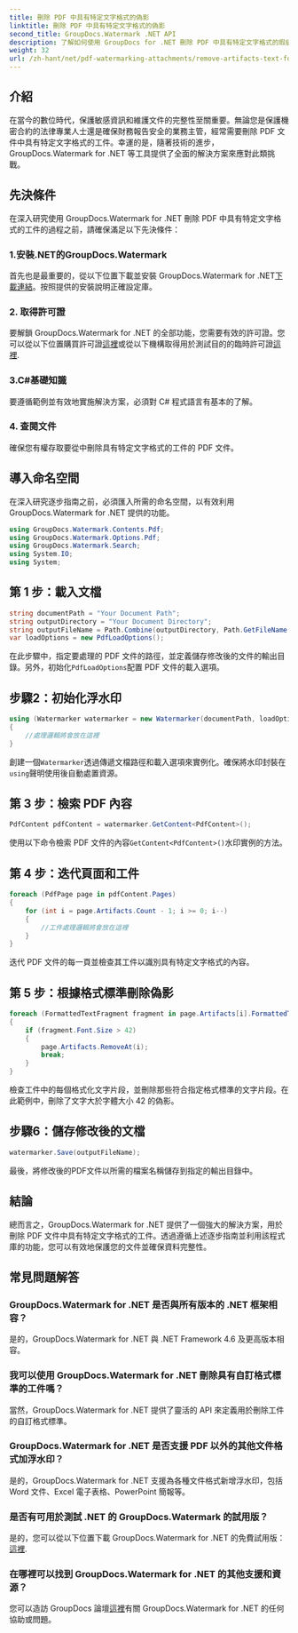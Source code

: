 ```yaml
---
title: 刪除 PDF 中具有特定文字格式的偽影
linktitle: 刪除 PDF 中具有特定文字格式的偽影
second_title: GroupDocs.Watermark .NET API
description: 了解如何使用 GroupDocs for .NET 刪除 PDF 中具有特定文字格式的瑕疵。請遵循我們的逐步指南。
weight: 32
url: /zh-hant/net/pdf-watermarking-attachments/remove-artifacts-text-formatting-pdf/
---
```

## 介紹
在當今的數位時代，保護敏感資訊和維護文件的完整性至關重要。無論您是保護機密合約的法律專業人士還是確保財務報告安全的業務主管，經常需要刪除 PDF 文件中具有特定文字格式的工件。幸運的是，隨著技術的進步，GroupDocs.Watermark for .NET 等工具提供了全面的解決方案來應對此類挑戰。
## 先決條件
在深入研究使用 GroupDocs.Watermark for .NET 刪除 PDF 中具有特定文字格式的工件的過程之前，請確保滿足以下先決條件：
### 1.安裝.NET的GroupDocs.Watermark
首先也是最重要的，從以下位置下載並安裝 GroupDocs.Watermark for .NET[下載連結](https://releases.groupdocs.com/Watermark/net/)。按照提供的安裝說明正確設定庫。
### 2. 取得許可證
要解鎖 GroupDocs.Watermark for .NET 的全部功能，您需要有效的許可證。您可以從以下位置購買許可證[這裡](https://purchase.groupdocs.com/buy)或從以下機構取得用於測試目的的臨時許可證[這裡](https://purchase.groupdocs.com/temporary-license/).
### 3.C#基礎知識
要遵循範例並有效地實施解決方案，必須對 C# 程式語言有基本的了解。
### 4. 查閱文件
確保您有權存取要從中刪除具有特定文字格式的工件的 PDF 文件。

## 導入命名空間
在深入研究逐步指南之前，必須匯入所需的命名空間，以有效利用 GroupDocs.Watermark for .NET 提供的功能。
```csharp
using GroupDocs.Watermark.Contents.Pdf;
using GroupDocs.Watermark.Options.Pdf;
using GroupDocs.Watermark.Search;
using System.IO;
using System;
```
## 第 1 步：載入文檔
```csharp
string documentPath = "Your Document Path";
string outputDirectory = "Your Document Directory";
string outputFileName = Path.Combine(outputDirectory, Path.GetFileName(documentPath));
var loadOptions = new PdfLoadOptions();
```
在此步驟中，指定要處理的 PDF 文件的路徑，並定義儲存修改後的文件的輸出目錄。另外，初始化`PdfLoadOptions`配置 PDF 文件的載入選項。
## 步驟2：初始化浮水印
```csharp
using (Watermarker watermarker = new Watermarker(documentPath, loadOptions))
{
    //處理邏輯將會放在這裡
}
```
創建一個`Watermarker`透過傳遞文檔路徑和載入選項來實例化。確保將水印封裝在`using`聲明使用後自動處置資源。
## 第 3 步：檢索 PDF 內容
```csharp
PdfContent pdfContent = watermarker.GetContent<PdfContent>();
```
使用以下命令檢索 PDF 文件的內容`GetContent<PdfContent>()`水印實例的方法。
## 第 4 步：迭代頁面和工件
```csharp
foreach (PdfPage page in pdfContent.Pages)
{
    for (int i = page.Artifacts.Count - 1; i >= 0; i--)
    {
        //工件處理邏輯將會放在這裡
    }
}
```
迭代 PDF 文件的每一頁並檢查其工件以識別具有特定文字格式的內容。
## 第 5 步：根據格式標準刪除偽影
```csharp
foreach (FormattedTextFragment fragment in page.Artifacts[i].FormattedTextFragments)
{
    if (fragment.Font.Size > 42)
    {
        page.Artifacts.RemoveAt(i);
        break;
    }
}
```
檢查工件中的每個格式化文字片段，並刪除那些符合指定格式標準的文字片段。在此範例中，刪除了文字大於字體大小 42 的偽影。
## 步驟6：儲存修改後的文檔
```csharp
watermarker.Save(outputFileName);
```
最後，將修改後的PDF文件以所需的檔案名稱儲存到指定的輸出目錄中。

## 結論
總而言之，GroupDocs.Watermark for .NET 提供了一個強大的解決方案，用於刪除 PDF 文件中具有特定文字格式的工件。透過遵循上述逐步指南並利用該程式庫的功能，您可以有效地保護您的文件並確保資料完整性。
## 常見問題解答
### GroupDocs.Watermark for .NET 是否與所有版本的 .NET 框架相容？
是的，GroupDocs.Watermark for .NET 與 .NET Framework 4.6 及更高版本相容。
### 我可以使用 GroupDocs.Watermark for .NET 刪除具有自訂格式標準的工件嗎？
當然，GroupDocs.Watermark for .NET 提供了靈活的 API 來定義用於刪除工件的自訂格式標準。
### GroupDocs.Watermark for .NET 是否支援 PDF 以外的其他文件格式加浮水印？
是的，GroupDocs.Watermark for .NET 支援為各種文件格式新增浮水印，包括 Word 文件、Excel 電子表格、PowerPoint 簡報等。
### 是否有可用於測試 .NET 的 GroupDocs.Watermark 的試用版？
是的，您可以從以下位置下載 GroupDocs.Watermark for .NET 的免費試用版：[這裡](https://releases.groupdocs.com/).
### 在哪裡可以找到 GroupDocs.Watermark for .NET 的其他支援和資源？
您可以造訪 GroupDocs 論壇[這裡](https://forum.groupdocs.com/c/watermark/19)有關 GroupDocs.Watermark for .NET 的任何協助或問題。